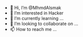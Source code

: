 - 👋 Hi, I’m @MhmdAlsmak
- 👀 I’m interested in Hacker
- 🌱 I’m currently learning ...
- 💞️ I’m looking to collaborate on ...
- 📫 How to reach me ...

<!---
MhmdAlsmak/MhmdAlsmak is a ✨ special ✨ repository because its `README.md` (this file) appears on your GitHub profile.
You can click the Preview link to take a look at your changes.
--->
